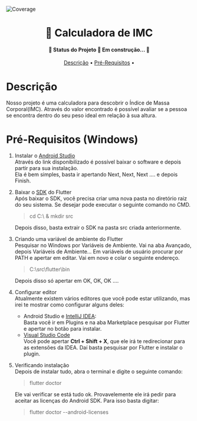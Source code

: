 ![Coverage](https://raw.githubusercontent.com/{you}/{repo}/master/coverage_badge.svg?sanitize=true)

<h1 align="center">🧮 Calculadora de IMC</h1>

<h4 align="center"> 
	🚧  Status do Projeto 🚀 Em construção...  🚧
</h4>

<p align="center">
 <a href="# Descrição">Descrição</a> •
 <a href="# Pré-Requisitos">Pré-Requisitos</a> •
</p>

# Descrição

Nosso projeto é uma calculadora para descobrir o Índice de Massa Corporal(IMC). Através do valor encontrado é possível avaliar se a pessoa se encontra dentro do seu peso ideal em relação à sua altura.

# Pré-Requisitos (Windows)
1. Instalar o [Android Studio](https://developer.android.com/studio/)  
Através do link disponibilizado é possível baixar o software e depois partir para sua instalação.  
Ela é bem simples, basta ir apertando Next, Next, Next .... e depois Finish.

2. Baixar o [SDK](https://flutter.dev/docs/get-started/install/windows) do Flutter  
Após baixar o SDK, você precisa criar uma nova pasta no diretório raiz do seu sistema. Se desejar pode executar o seguinte comando no CMD.
    > cd C:\ & mkdir src    
    
    Depois disso, basta extrair o SDK na pasta src criada anteriormente.
  
3. Criando uma variável de ambiente do Flutter  
Pesquisar no Windows por Variáveis de Ambiente. Vai na aba Avançado, depois Variáveis de Ambiente... Em variáveis de usuário procurar por PATH e apertar em editar. Vai em novo e colar o seguinte endereço.
    > C:\src\flutter\bin  

    Depois disso só apertar em OK, OK, OK ....

4. Configurar editor  
Atualmente existem vários editores que você pode estar utilizando, mas irei te mostrar como configurar alguns deles:  
    * Android Studio e [IntelliJ IDEA](https://www.jetbrains.com/pt-br/idea/):  
    Basta você ir em Plugins e na aba Marketplace pesquisar por Flutter e apertar no botão para instalar.
    * [Visual Studio Code](https://code.visualstudio.com/)  
    Você pode apertar **Ctrl + Shift + X**, que ele irá te redirecionar para as extensões da IDEA. Daí basta pesquisar por Flutter e instalar o plugin.

5. Verificando instalação  
Depois de instalar tudo, abra o terminal e digite o seguinte comando:
    > flutter doctor  

    Ele vai verificar se está tudo ok. Provavelemente ele irá pedir para aceitar as licenças do Android SDK. Para isso basta digitar:
    > flutter doctor --android-licenses  


